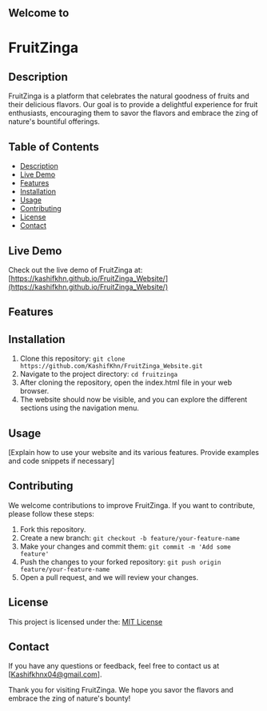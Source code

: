 ## Welcome to
# FruitZinga

## Description

FruitZinga is a platform that celebrates the natural goodness of fruits and their delicious flavors. Our goal is to provide a delightful experience for fruit enthusiasts, encouraging them to savor the flavors and embrace the zing of nature's bountiful offerings.

## Table of Contents

- [Description](#description)
- [Live Demo](#live-demo)
- [Features](#features)
- [Installation](#installation)
- [Usage](#usage)
- [Contributing](#contributing)
- [License](#license)
- [Contact](#contact)

## Live Demo

Check out the live demo of FruitZinga at: [https://kashifkhn.github.io/FruitZinga_Website/](https://kashifkhn.github.io/FruitZinga_Website/)

## Features

## Installation

1. Clone this repository: `git clone https://github.com/KashifKhn/FruitZinga_Website.git`
2. Navigate to the project directory: `cd fruitzinga`
3. After cloning the repository, open the index.html file in your web browser.
4. The website should now be visible, and you can explore the different sections using the navigation menu.

## Usage

[Explain how to use your website and its various features. Provide examples and code snippets if necessary]

## Contributing

We welcome contributions to improve FruitZinga. If you want to contribute, please follow these steps:

1. Fork this repository.
2. Create a new branch: `git checkout -b feature/your-feature-name`
3. Make your changes and commit them: `git commit -m 'Add some feature'`
4. Push the changes to your forked repository: `git push origin feature/your-feature-name`
5. Open a pull request, and we will review your changes.


## License

This project is licensed under the: [MIT License](LICENSE)

## Contact

If you have any questions or feedback, feel free to contact us at [Kashifkhnx04@gmail.com].

Thank you for visiting FruitZinga. We hope you savor the flavors and embrace the zing of nature's bounty!
